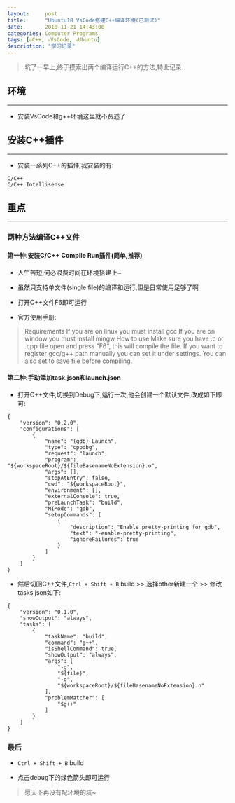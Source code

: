 ```yaml
---
layout:     post
title:      "Ubuntu18 VsCode搭建C++编译环境(已测试)"
date:       2018-11-21 14:43:00
categories: Computer Programs
tags: [๑C++, ๑VsCode, ๑Ubuntu]
description: "学习记录"
---
```


> 坑了一早上,终于摸索出两个编译运行C++的方法,特此记录.

## 环境
---

- 安装VsCode和g++环境这里就不赀述了

## 安装C++插件
---

- 安装一系列C++的插件,我安装的有:
```
C/C++
C/C++ Intellisense
```

## 重点
---

### 两种方法编译C++文件

#### 第一种:安装C/C++ Compile Run插件(简单,推荐)

- 人生苦短,何必浪费时间在环境搭建上~

- 虽然只支持单文件(single file)的编译和运行,但是日常使用足够了啊

- 打开C++文件F6即可运行

- 官方使用手册:
>Requirements
If you are on linux you must install gcc
If you are on window you must install mingw
How to use
Make sure you have .c or .cpp file open and press "F6", this will compile the file. If you want to register gcc/g++ path manually you can set it under settings. You can also set to save file before compiling.

#### 第二种:手动添加task.json和launch.json

- 打开C++文件,切换到Debug下,运行一次,他会创建一个默认文件,改成如下即可:
```
{
    "version": "0.2.0",
    "configurations": [
        {
            "name": "(gdb) Launch",
            "type": "cppdbg",
            "request": "launch",
            "program": "${workspaceRoot}/${fileBasenameNoExtension}.o",
            "args": [],
            "stopAtEntry": false,
            "cwd": "${workspaceRoot}",
            "environment": [],
            "externalConsole": true,
            "preLaunchTask": "build",  
            "MIMode": "gdb",
            "setupCommands": [
                {
                    "description": "Enable pretty-printing for gdb",
                    "text": "-enable-pretty-printing",
                    "ignoreFailures": true
                }
            ]
        }
    ]
}
```

- 然后切回C++文件,`Ctrl + Shift + B` build >> 选择other新建一个 >> 修改tasks.json如下:
```
{  
    "version": "0.1.0",  
    "showOutput": "always",  
    "tasks": [
        {
            "taskName": "build",
            "command": "g++",
            "isShellCommand": true,
            "showOutput": "always",
            "args": [
                "-g",
                "${file}",
                "-o",
                "${workspaceRoot}/${fileBasenameNoExtension}.o"
            ],
            "problemMatcher": [
                "$g++"
            ]
        }
    ]  
}
```

### 最后

- `Ctrl + Shift + B` build

- 点击debug下的绿色箭头即可运行

> 愿天下再没有配环境的坑~
